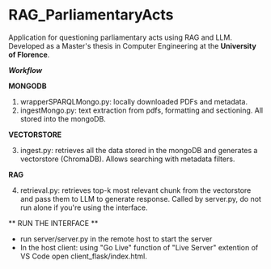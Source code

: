 # RAG_ParliamentaryActs

Application for questioning parliamentary acts using RAG and LLM. Developed as a Master's thesis in Computer Engineering at the **University of Florence**.

***Workflow***

**MONGODB**

1. wrapperSPARQLMongo.py: locally downloaded PDFs and metadata.
2. ingestMongo.py: text extraction from pdfs, formatting and sectioning. All stored into the mongoDB.

**VECTORSTORE**

3.  ingest.py: retrieves all the data stored in the mongoDB and generates a vectorstore (ChromaDB). Allows searching with metadata filters.

**RAG**

4. retrieval.py: retrieves top-k most relevant chunk from the vectorstore and pass them to LLM to generate response. Called by server.py, do not run alone if you're using the interface.

** RUN THE INTERFACE **
- run server/server.py in the remote host to start the server
- In the host client: using "Go Live" function of "Live Server" extention of VS Code open client_flask/index.html. 
